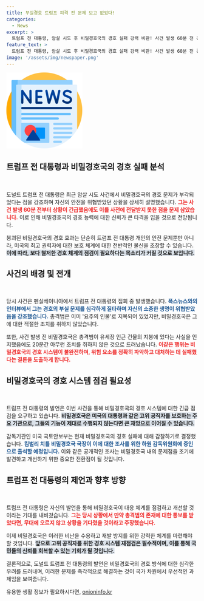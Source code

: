 ```yaml
---
title: 부실경호 트럼프 피격 전 문제 보고 없었다!
categories:
  - News
excerpt: >
  트럼프 전 대통령, 암살 시도 후 비밀경호국의 경호 실패 강력 비판! 사건 발생 60분 전 경고에도 불구하고 대응 미흡, 논란 확산 예고. 미국 국토안보부도 진상 조사 착수!
feature_text: >
  트럼프 전 대통령, 암살 시도 후 비밀경호국의 경호 실패 강력 비판! 사건 발생 60분 전 경고에도 불구하고 대응 미흡, 논란 확산 예고. 미국 국토안보부도 진상 조사 착수!
image: '/assets/img/newspaper.png'
---
```


<p><img src="/assets/img/newspaper.png" alt="kimp 속보" /></p>

<h2 data-ke-size="size26">트럼프 전 대통령과 비밀경호국의 경호 실패 분석</h2>

<p data-ke-size="size16">&nbsp;</p>

<p>도널드 트럼프 전 대통령은 최근 암살 시도 사건에서 비밀경호국의 경호 문제가 부각되었다는 점을 강조하며 자신의 안전을 위협받았던 상황을 상세히 설명했습니다. <b><span style="color: #ee2323;">그는 사건 발생 60분 전부터 상황이 긴급했음에도 이를 사전에 전달받지 못한 점을 문제 삼았습니다.</span></b> 이로 인해 비밀경호국의 경호 능력에 대한 신뢰가 큰 타격을 입을 것으로 전망됩니다. </p>

<p>붕괴된 비밀경호국의 경호 효과는 단순히 트럼프 전 대통령 개인의 안전 문제뿐만 아니라, 미국의 최고 권력자에 대한 보호 체계에 대한 전반적인 불신을 조장할 수 있습니다. <b><span style="background-color: #21538527;">이에 따라, 보다 철저한 경호 체계의 점검이 필요하다는 목소리가 커질 것으로 보입니다.</span></b> </p>

<h2 data-ke-size="size26">사건의 배경 및 전개</h2>

<p data-ke-size="size16">&nbsp;</p>

<p>당시 사건은 펜실베이니아에서 트럼프 전 대통령의 집회 중 발생했습니다. <b><span style="color: #1a5490;">폭스뉴스와의 인터뷰에서 그는 경호의 부실 문제를 심각하게 질타하며 자신의 소중한 생명이 위협받았음을 강조했습니다.</span></b> 총격범은 이미 '요주의 인물'로 지목되어 있었지만, 비밀경호국은 그에 대한 적절한 조치를 취하지 않았습니다. </p>

<p>또한, 사건 발생 전 비밀경호국은 총격범이 유세장 인근 건물의 지붕에 있다는 사실을 인지했음에도 20분간 아무런 조치를 취하지 않은 것으로 드러났습니다. <b><span style="color: #ee2323;">이같은 행위는 비밀경호국의 경호 시스템이 불완전하며, 위험 요소를 정확히 파악하고 대처하는 데 실패했다는 결론을 도출하게 합니다.</span></b> </p>

<h2 data-ke-size="size26">비밀경호국의 경호 시스템 점검 필요성</h2>

<p data-ke-size="size16">&nbsp;</p>

<p>트럼프 전 대통령의 발언은 이번 사건을 통해 비밀경호국의 경호 시스템에 대한 긴급 점검을 요구하고 있습니다. <b><span style="background-color: #21538527;">비밀경호국은 미국의 대통령과 같은 고위 공직자를 보호하는 주요 기관으로, 그들의 기능이 제대로 수행되지 않는다면 큰 재앙으로 이어질 수 있습니다.</span></b> </p>

<p>감독기관인 미국 국토안보부는 현재 비밀경호국의 경호 실패에 대해 감찰하기로 결정했습니다. <b><span style="color: #1a5490;">킴벌리 치틀 비밀경호국 국장이 이에 대한 조사를 위한 하원 감독위원회에 증인으로 출석할 예정입니다.</span></b> 이와 같은 공개적인 조사는 비밀경호국 내의 문제점을 조기에 발견하고 개선하기 위한 중요한 전환점이 될 것입니다. </p>

<h2 data-ke-size="size26">트럼프 전 대통령의 제언과 향후 방향</h2>

<p data-ke-size="size16">&nbsp;</p>

<p>트럼프 전 대통령은 자신의 발언을 통해 비밀경호국이 대응 체계를 점검하고 개선할 것이라는 기대를 내비쳤습니다. <b><span style="color: #ee2323;">그는 당시 상황에서 만약 총격범의 존재에 대한 통보를 받았다면, 무대에 오르지 않고 상황을 기다렸을 것이라고 주장했습니다.</span></b> </p>

<p>이제 비밀경호국은 이러한 비난을 수용하고 재발 방지를 위한 강력한 체계를 마련해야 할 것입니다. <b><span style="background-color: #21538527;">앞으로 고위 공직자를 위한 경호 시스템 재점검은 필수적이며, 이를 통해 국민들의 신뢰를 회복할 수 있는 기회가 될 것입니다.</span></b> </p>

<p>결론적으로, 도널드 트럼프 전 대통령의 발언은 비밀경호국의 경호 방식에 대한 심각한 우려를 드러내며, 이러한 문제를 즉각적으로 해결하는 것이 국가 차원에서 우선적인 과제임을 보여줍니다.</p>
유용한 생활 정보가 필요하시다면, <a href="https://onioninfo.kr" rel="dofollow">onioninfo.kr</a>


